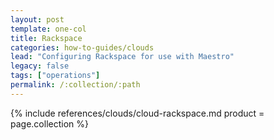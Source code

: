 ```yaml
---
layout: post
template: one-col
title: Rackspace
categories: how-to-guides/clouds
lead: "Configuring Rackspace for use with Maestro"
legacy: false
tags: ["operations"]
permalink: /:collection/:path
---
```



{% include references/clouds/cloud-rackspace.md  product = page.collection %}
